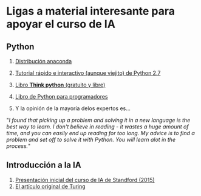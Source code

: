 # Ligas a material interesante para apoyar el curso de IA

## Python

1. [Distribución anaconda](https://www.continuum.io/downloads)

2. [Tutorial rápido e interactivo (aunque viejito) de Python 2.7](http://www.learnpython.org)

3. [Libro **Think python** (gratuito y libre)](http://www.greenteapress.com/thinkpython/)

4. [Libro de Python para programadores](http://www.diveintopython.net)

5. Y la opinión de la mayoría delos expertos es... 

"*I found that picking up a problem and solving it in a new language is the best way to learn. 
I don't believe in reading - it wastes a huge amount of time, and you can easily end up reading for too long.
My advice is to find a problem and set off to solve it with Python. You will learn alot in the process.*"


## Introducción a la IA

1. [Presentación inicial del curso de IA de Standford (2015)](http://web.stanford.edu/class/cs221/lectures/overview.pdf)
2. [El artículo original de Turing](http://www.csee.umbc.edu/courses/471/papers/turing.pdf)
